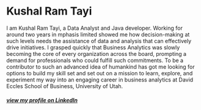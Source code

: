 # Kushal Ram Tayi

I am Kushal Ram Tayi, a Data Analyst and Java developer. Working for around two years in mphasis limited showed me how decision-making at such levels needs the assistance of data and analysis that can effectively drive initiatives. I grasped quickly that Business Analytics was slowly becoming the core of every organization across the board, prompting a demand for professionals who could fulfill such commitments.
To be a contributor to such an advanced idea of humankind has got me looking for options to build my skill set and set out on a mission to learn, explore, and experiment my way into an engaging career in business analytics at David Eccles School of Business, University of Utah.

##### [view my profile on LinkedIn](https://www.linkedin.com/in/kushal-ram-tayi-88178b191/)

